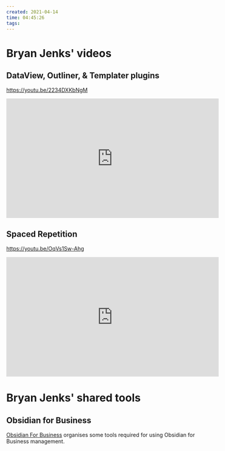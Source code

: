 ```yaml
---
created: 2021-04-14
time: 04:45:26
tags:
---
```


# Bryan Jenks' videos

## DataView, Outliner, & Templater plugins
https://youtu.be/2234DXKbNgM
<iframe width="560" height="315" src="https://www.youtube-nocookie.com/embed/2234DXKbNgM" title="YouTube video player" frameborder="0" allow="accelerometer; autoplay; clipboard-write; encrypted-media; gyroscope; picture-in-picture" allowfullscreen></iframe>

## Spaced Repetition
https://youtu.be/OqVs1Sw-Ahg
<iframe width="560" height="315" src="https://www.youtube-nocookie.com/embed/OqVs1Sw-Ahg" title="YouTube video player" frameborder="0" allow="accelerometer; autoplay; clipboard-write; encrypted-media; gyroscope; picture-in-picture" allowfullscreen></iframe>

# Bryan Jenks' shared tools

## Obsidian for Business
[Obsidian For Business](https://github.com/tallguyjenks/Obsidian-For-Business) organises some tools required for using Obsidian for Business management.